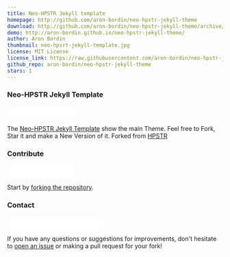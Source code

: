 ```yaml
---
title: Neo-HPSTR Jekyll template
homepage: http://github.com/aron-bordin/neo-hpstr-jekyll-theme
download: http://github.com/aron-bordin/neo-hpstr-jekyll-theme/archive/master.zip
demo: http://aron-bordin.github.io/neo-hpstr-jekyll-theme/
author: Aron Bordin
thumbnail: neo-hpsrt-jekyll-template.jpg
license: MIT License
license_link: https://raw.githubusercontent.com/aron-bordin/neo-hpstr-jekyll-theme/master/LICENSE
github_repo: aron-bordin/neo-hpstr-jekyll-theme
stars: 1
---
```


### Neo-HPSTR Jekyll Template

<iframe
src="//ghbtns.com/github-btn.html?user=aron-bordin&repo=neo-hpstr-jekyll-theme&type=watch&count=true&size=large"
allowtransparency="true" frameborder="0" scrolling="0" width="160px"
height="30px"></iframe>

The [Neo-HPSTR Jekyll Template](http://github.com/aron-bordin/neo-hpstr-jekyll-theme)
show the main Theme. Feel free to Fork, Star it and make a New Version
of it. Forked from
[HPSTR](https://github.com/mmistakes/hpstr-jekyll-theme)

### Contribute

<iframe
src="//ghbtns.com/github-btn.html?user=aron-bordin&repo=neo-hpstr-jekyll-theme&type=fork&count=true&size=large"
allowtransparency="true" frameborder="0" scrolling="0" width="156px"
height="30px"></iframe>

Start by [forking the repository](http://github.com/aron-bordin/neo-hpstr-jekyll-theme).

### Contact

<iframe
src="//ghbtns.com/github-btn.html?user=aron-bordin&type=follow&count=true&size=large"
allowtransparency="true" frameborder="0" scrolling="0" width="224px"
height="30px"></iframe>

If you have any questions or suggestions for improvements, don't
hesitate to [open an issue](http://github.com/aron-bordin/neo-hpstr-jekyll-theme)
or making a pull request for your fork!
